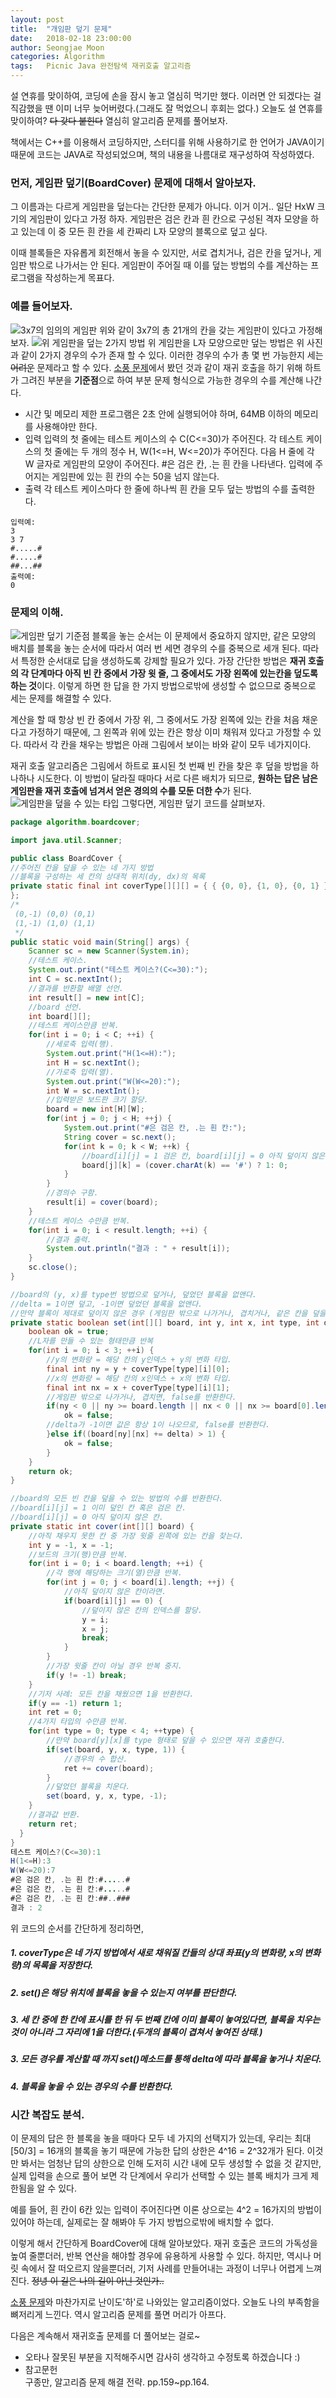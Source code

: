 ```yaml
---
layout: post
title:  "개임판 덮기 문제"
date:   2018-02-18 23:00:00
author: Seongjae Moon
categories: Algorithm
tags:   Picnic Java 완전탐색 재귀호출 알고리즘
---
```


설 연휴를 맞이하여, 코딩에 손을 잠시 놓고 열심히 먹기만 했다. 이러면 안 되겠다는 걸 직감했을 땐 이미 너무 늦어버렸다.(그래도 잘 먹었으니 후회는 없다.) 오늘도 설 연휴를 맞이하여? ~~다 갖다 붙힌다~~ 열심히 알고리즘 문제를 풀어보자.

책에서는 C++를 이용해서 코딩하지만, 스터디를 위해 사용하기로 한 언어가 JAVA이기 때문에 코드는 JAVA로 작성되었으며, 책의 내용을 나름대로 재구성하여 작성하였다.

### 먼저, 게임판 덮기(BoardCover) 문제에 대해서 알아보자.
그 이름과는 다르게 게임판을 덮는다는 간단한 문제가 아니다. 이거 이거.. 일단 HxW 크기의 게임판이 있다고 가정 하자. 게임판은 검은 칸과 흰 칸으로 구성된 격자 모양을 하고 있는데 이 중 모든 흰 칸을 세 칸짜리 L자 모양의 블록으로 덮고 싶다.

이때 블록들은 자유롭게 회전해서 놓을 수 있지만, 서로 겹치거나, 검은 칸을 덮거나, 게임판 밖으로 나가서는 안 된다. 게임판이 주어질 때 이를 덮는 방법의 수를 계산하는 프로그램을 작성하는게 목표다.
### 예를 들어보자.
![3x7의 임의의 게임판](/assets/uploads/algorithm/boardCover0.png)
위와 같이 3x7의 총 21개의 칸을 갖는 게임판이 있다고 가정해보자.
![위 게임판을 덮는 2가지 방법](/assets/uploads/algorithm/boardCover1.png)
위 게임판을 L자 모양으로만 덮는 방법은 위 사진과 같이 2가지 경우의 수가 존재 할 수 있다. 이러한 경우의 수가 총 몇 번 가능한지 세는 ~~어려운~~ 문제라고 할 수 있다. [소풍 문제](https://seongjaemoon.github.io/algorithm/2018/02/09/algorithmPicnic.html)에서 봤던 것과 같이 재귀 호출을 하기 위해 하트가 그려진 부분을 **기준점**으로 하여 부분 문제 형식으로 가능한 경우의 수를 계산해 나간다.

- 시간 및 메모리 제한
프로그램은 2초 안에 실행되어야 하며, 64MB 이하의 메모리를 사용해야만 한다.
- 입력
입력의 첫 줄에는 테스트 케이스의 수 C(C<=30)가 주어진다. 각 테스트 케이스의 첫 줄에는 두 개의 정수 H, W(1<=H, W<=20)가 주어진다. 다음 H 줄에 각 W 글자로 게임판의 모양이 주어진다. #은 검은 칸, .는 흰 칸을 나타낸다. 입력에 주어지는 게임판에 있는 흰 칸의 수는 50을 넘지 않는다.
- 출력
각 테스트 케이스마다 한 줄에 하나씩 흰 칸을 모두 덮는 방법의 수를 출력한다.
```
입력예:
3
3 7
#.....#
#.....#
##...##
출력예:
0
```

### 문제의 이해.
![게임판 덮기 기준점](/assets/uploads/algorithm/boardCover2.png)
블록을 놓는 순서는 이 문제에서 중요하지 않지만, 같은 모양의 배치를 블록을 놓는 순서에 따라서 여러 번 세면 경우의 수를 중복으로 세개 된다. 따라서 특정한 순서대로 답을 생성하도록 강제할 필요가 있다. 가장 간단한 방법은 **재귀 호출의 각 단계마다 아직 빈 칸 중에서 가장 윗 줄, 그 중에서도 가장 왼쪽에 있는칸을 덮도록 하는 것**이다. 이렇게 하면 한 답을 한 가지 방법으로밖에 생성할 수 없으므로 중복으로 세는 문제를 해결할 수 있다.

계산을 할 때 항상 빈 칸 중에서 가장 위, 그 중에서도 가장 왼쪽에 있는 칸을 처음 채운다고 가정하기 때문에, 그 왼쪽과 위에 있는 칸은 항상 이미 채워져 있다고 가정할 수 있다. 따라서 각 칸을 채우는 방법은 아래 그림에서 보이는 바와 같이 모두 네가지이다.

재귀 호출 알고리즘은 그림에서 하트로 표시된 첫 번째 빈 칸을 찾은 후 덮을 방법을 하나하나 시도한다. 이 방법이 달라질 때마다 서로 다른 배치가 되므로, **원하는 답은 남은 게임판을 재귀 호출에 넘겨서 얻은 경의의 수를 모둔 더한 수**가 된다.
![게임판을 덮을 수 있는 타입](/assets/uploads/algorithm/boardCover3.png)
그렇다면, 게임판 덮기 코드를 살펴보자.
```java
package algorithm.boardcover;

import java.util.Scanner;

public class BoardCover {
//주어진 칸을 덮을 수 있는 네 가지 방법
//블록을 구성하는 세 칸의 상대적 위치(dy, dx)의 목록
private static final int coverType[][][] = { { {0, 0}, {1, 0}, {0, 1} },{ {0, 0}, {0, 1}, {1, 1} },{ {0, 0}, {1, 0}, {1, 1} },{ {0, 0}, {1, 0}, {1, -1} }
};
/*
 (0,-1) (0,0) (0,1)
 (1,-1) (1,0) (1,1)
 */
public static void main(String[] args) {
	Scanner sc = new Scanner(System.in);
	//테스트 케이스.
	System.out.print("테스트 케이스?(C<=30):");
	int C = sc.nextInt();
	//결과를 반환할 배열 선언.
	int result[] = new int[C];
	//board 선언.
	int board[][];
	//테스트 케이스만큼 반복.
	for(int i = 0; i < C; ++i) {
		//세로축 입력(행).
		System.out.print("H(1<=H):");
		int H = sc.nextInt();
		//가로축 입력(열).
		System.out.print("W(W<=20):");
		int W = sc.nextInt();
		//입력받은 보드판 크기 할당.
		board = new int[H][W];
		for(int j = 0; j < H; ++j) {
			System.out.print("#은 검은 칸, .는 흰 칸:");
			String cover = sc.next();
			for(int k = 0; k < W; ++k) {
				//board[i][j] = 1 검은 칸, board[i][j] = 0 아직 덮이지 않은 칸.
				board[j][k] = (cover.charAt(k) == '#') ? 1: 0;
			}
		}
		//경의수 구함.
		result[i] = cover(board);
	}
	//테스트 케이스 수만큼 반복.
	for(int i = 0; i < result.length; ++i) {
		//결과 출력.
		System.out.println("결과 : " + result[i]);
	}
	sc.close();
}

//board의 (y, x)를 type번 방법으로 덮거나, 덮었던 블록을 없앤다.
//delta = 1이면 덮고, -1이면 덮었던 블록을 없앤다.
//만약 블록이 제대로 덮이지 않은 경우 (게임판 밖으로 나가거나, 겹치거나, 같은 칸을 덮을 때) false를 반환한다.
private static boolean set(int[][] board, int y, int x, int type, int delta) {
	boolean ok = true;
	//L자를 만들 수 있는 형태만큼 반복
	for(int i = 0; i < 3; ++i) {
		//y의 변화량 = 해당 칸의 y인덱스 + y의 변화 타입.
		final int ny = y + coverType[type][i][0];
		//x의 변화량 = 해당 칸의 x인덱스 + x의 변화 타입.
		final int nx = x + coverType[type][i][1];
		//게임판 밖으로 나가거나, 겹치면, false를 반환한다.
		if(ny < 0 || ny >= board.length || nx < 0 || nx >= board[0].length) {
			ok = false;
		//delta가 -1이면 값은 항상 1이 나오므로, false를 반환한다.
		}else if((board[ny][nx] += delta) > 1) {
			ok = false;
		}
	}
	return ok;
}

//board의 모든 빈 칸을 덮을 수 있는 방법의 수를 반환한다.
//board[i][j] = 1 이미 덮인 칸 혹은 검은 칸.
//board[i][j] = 0 아직 덮이지 않은 칸.
private static int cover(int[][] board) {
	//아직 채우지 못한 칸 중 가장 윗줄 왼쪽에 있는 칸을 찾는다.
	int y = -1, x = -1;
	//보드의 크기(행)만큼 반복.
	for(int i = 0; i < board.length; ++i) {
		//각 행에 해당하는 크기(열)만큼 반복.
		for(int j = 0; j < board[i].length; ++j) {
			//아직 덮이지 않은 칸이라면.
			if(board[i][j] == 0) {
				//덮이지 않은 칸의 인덱스를 할당.
				y = i;
				x = j;
				break;
			}
		}
		//가장 윗줄 칸이 아닐 경우 반복 중지.
		if(y != -1) break;
	}
	//기저 사례: 모든 칸을 채웠으면 1을 반환한다.
	if(y == -1) return 1;
	int ret = 0;
	//4가지 타입의 수만큼 반복.
	for(int type = 0; type < 4; ++type) {
		//만약 board[y][x]를 type 형태로 덮을 수 있으면 재귀 호출한다.
		if(set(board, y, x, type, 1)) {
			//경우의 수 합산.
			ret += cover(board);
		}
		//덮었던 블록을 치운다.
		set(board, y, x, type, -1);
	}
	//결과값 반환.
	return ret;
  }
}
테스트 케이스?(C<=30):1
H(1<=H):3
W(W<=20):7
#은 검은 칸, .는 흰 칸:#.....#
#은 검은 칸, .는 흰 칸:#.....#
#은 검은 칸, .는 흰 칸:##..###
결과 : 2
```
위 코드의 순서를 간단하게 정리하면,
##### 1. coverType은 네 가지 방법에서 새로 채워질 칸들의 상대 좌표(y의 변화량, x의 변화량)의 목록을 저장한다.
##### 2. set()은 해당 위치에 블록을 놓을 수 있는지 여부를 판단한다.
##### 3. 세 칸 중에 한 칸에 표시를 한 뒤 두 번째 칸에 이미 블록이 놓여있다면, 블록을 치우는 것이 아니라 그 자리에 1을 더한다.(두개의 블록이 겹쳐서 놓여진 상태.)
##### 3. 모든 경우를 계산할 때 까지 set()메소드를 통해 delta에 따라 블록을 놓거나 치운다.
##### 4. 블록을 놓을 수 있는 경우의 수를 반환한다.

### 시간 복잡도 분석.
이 문제의 답은 한 블록을 놓을 때마다 모두 네 가지의 선택지가 있는데, 우리는 최대 [50/3] = 16개의 블록을 놓기 때문에 가능한 답의 상한은 4^16 = 2^32개가 된다. 이것만 봐서는 엄청난 답의 상한으로 인해 도저히 시간 내에 모두 생성할 수 없을 것 같지만, 실제 입력을 손으로 풀어 보면 각 단계에서 우리가 선택할 수 있는 블록 배치가 크게 제한됨을 알 수 있다.

예를 들어, 흰 칸이 6칸 있는 입력이 주어진다면 이론 상으로는 4^2 = 16가지의 방법이 있어야 하는데, 실제로는 잘 해봐야 두 가지 방법으로밖에 배치할 수 없다.

이렇게 해서 간단하게 BoardCover에 대해 알아보았다. 재귀 호출은 코드의 가독성을 높여 줄뿐더러, 반복 연산을 해야할 경우에 유용하게 사용할 수 있다. 하지만, 역시나 머릿 속에서 잘 떠오르지 않을뿐더러, 기저 사례를 만들어내는 과정이 너무나 어렵게 느껴진다. ~~정녕 이 길은 나의 길이 아닌 것인가..~~

[소풍 문제](https://seongjaemoon.github.io/algorithm/2018/02/09/algorithmPicnic.html)와 마찬가지로 난이도'하'로 나와있는 알고리즘이었다. 오늘도 나의 부족함을 뼈저리게 느낀다. 역시 알고리즘 문제를 풀면 머리가 아프다.

다음은 계속해서 재귀호출 문제를 더 풀어보는 걸로~

* 오타나 잘못된 부분을 지적해주시면 감사히 생각하고 수정토록 하겠습니다 :)
* 참고문헌<br>
구종만, 알고리즘 문제 해결 전략. pp.159~pp.164.
